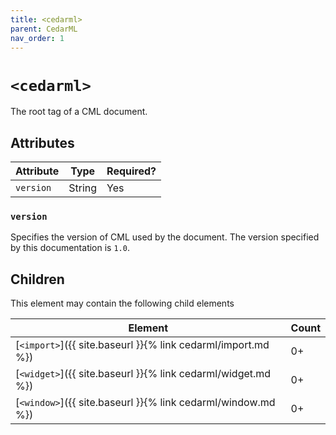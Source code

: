 ```yaml
---
title: <cedarml>
parent: CedarML
nav_order: 1
---
```

# `<cedarml>`
The root tag of a CML document.

## Attributes

| Attribute | Type   | Required? |
|-----------|--------|-----------|
| `version` | String | Yes       |

### `version`
Specifies the version of CML used by the document. The version specified by
this documentation is `1.0`.

## Children
This element may contain the following child elements

| Element                                                       | Count |
|---------------------------------------------------------------|-------|
| [`<import>`]({{ site.baseurl }}{% link cedarml/import.md %})  | 0+    |
| [`<widget>`]({{ site.baseurl }}{% link cedarml/widget.md %})  | 0+    |
| [`<window>`]({{ site.baseurl }}{% link cedarml/window.md %})  | 0+    |
